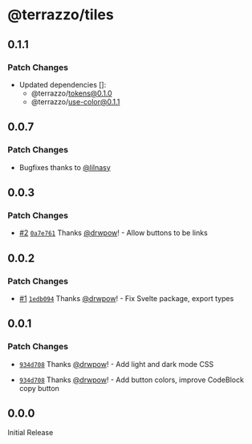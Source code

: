 # @terrazzo/tiles

## 0.1.1

### Patch Changes

- Updated dependencies []:
  - @terrazzo/tokens@0.1.0
  - @terrazzo/use-color@0.1.1

## 0.0.7

### Patch Changes

- Bugfixes thanks to [@lilnasy](lilnasy)

## 0.0.3

### Patch Changes

- [#2](https://github.com/terrazzoapp/tiles/pull/2) [`0a7e761`](https://github.com/terrazzoapp/tiles/commit/0a7e7617b820b25c421bef71c2d6d832fa803729) Thanks [@drwpow](https://github.com/drwpow)! - Allow buttons to be links

## 0.0.2

### Patch Changes

- [#1](https://github.com/terrazzoapp/tiles/pull/1) [`1edb094`](https://github.com/terrazzoapp/tiles/commit/1edb094f01b17f5b43728ba4fb1b15d7b10fa5a9) Thanks [@drwpow](https://github.com/drwpow)! - Fix Svelte package, export types

## 0.0.1

### Patch Changes

- [`934d708`](https://github.com/terrazzoapp/tiles/commit/934d7083768bc60bc21d0ac206f184cf9a91ecf4) Thanks [@drwpow](https://github.com/drwpow)! - Add light and dark mode CSS

- [`934d708`](https://github.com/terrazzoapp/tiles/commit/934d7083768bc60bc21d0ac206f184cf9a91ecf4) Thanks [@drwpow](https://github.com/drwpow)! - Add button colors, improve CodeBlock copy button

## 0.0.0

Initial Release

